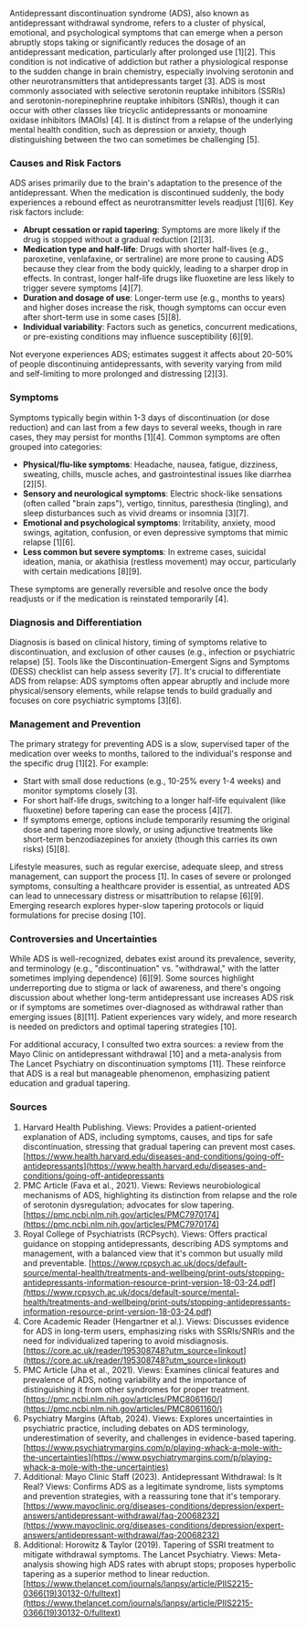 Antidepressant discontinuation syndrome (ADS), also known as antidepressant withdrawal syndrome, refers to a cluster of physical, emotional, and psychological symptoms that can emerge when a person abruptly stops taking or significantly reduces the dosage of an antidepressant medication, particularly after prolonged use [1][2]. This condition is not indicative of addiction but rather a physiological response to the sudden change in brain chemistry, especially involving serotonin and other neurotransmitters that antidepressants target [3]. ADS is most commonly associated with selective serotonin reuptake inhibitors (SSRIs) and serotonin-norepinephrine reuptake inhibitors (SNRIs), though it can occur with other classes like tricyclic antidepressants or monoamine oxidase inhibitors (MAOIs) [4]. It is distinct from a relapse of the underlying mental health condition, such as depression or anxiety, though distinguishing between the two can sometimes be challenging [5].

### Causes and Risk Factors
ADS arises primarily due to the brain's adaptation to the presence of the antidepressant. When the medication is discontinued suddenly, the body experiences a rebound effect as neurotransmitter levels readjust [1][6]. Key risk factors include:
- **Abrupt cessation or rapid tapering**: Symptoms are more likely if the drug is stopped without a gradual reduction [2][3].
- **Medication type and half-life**: Drugs with shorter half-lives (e.g., paroxetine, venlafaxine, or sertraline) are more prone to causing ADS because they clear from the body quickly, leading to a sharper drop in effects. In contrast, longer half-life drugs like fluoxetine are less likely to trigger severe symptoms [4][7].
- **Duration and dosage of use**: Longer-term use (e.g., months to years) and higher doses increase the risk, though symptoms can occur even after short-term use in some cases [5][8].
- **Individual variability**: Factors such as genetics, concurrent medications, or pre-existing conditions may influence susceptibility [6][9].

Not everyone experiences ADS; estimates suggest it affects about 20-50% of people discontinuing antidepressants, with severity varying from mild and self-limiting to more prolonged and distressing [2][3].

### Symptoms
Symptoms typically begin within 1-3 days of discontinuation (or dose reduction) and can last from a few days to several weeks, though in rare cases, they may persist for months [1][4]. Common symptoms are often grouped into categories:
- **Physical/flu-like symptoms**: Headache, nausea, fatigue, dizziness, sweating, chills, muscle aches, and gastrointestinal issues like diarrhea [2][5].
- **Sensory and neurological symptoms**: Electric shock-like sensations (often called "brain zaps"), vertigo, tinnitus, paresthesia (tingling), and sleep disturbances such as vivid dreams or insomnia [3][7].
- **Emotional and psychological symptoms**: Irritability, anxiety, mood swings, agitation, confusion, or even depressive symptoms that mimic relapse [1][6].
- **Less common but severe symptoms**: In extreme cases, suicidal ideation, mania, or akathisia (restless movement) may occur, particularly with certain medications [8][9].

These symptoms are generally reversible and resolve once the body readjusts or if the medication is reinstated temporarily [4].

### Diagnosis and Differentiation
Diagnosis is based on clinical history, timing of symptoms relative to discontinuation, and exclusion of other causes (e.g., infection or psychiatric relapse) [5]. Tools like the Discontinuation-Emergent Signs and Symptoms (DESS) checklist can help assess severity [7]. It's crucial to differentiate ADS from relapse: ADS symptoms often appear abruptly and include more physical/sensory elements, while relapse tends to build gradually and focuses on core psychiatric symptoms [3][6].

### Management and Prevention
The primary strategy for preventing ADS is a slow, supervised taper of the medication over weeks to months, tailored to the individual's response and the specific drug [1][2]. For example:
- Start with small dose reductions (e.g., 10-25% every 1-4 weeks) and monitor symptoms closely [3].
- For short half-life drugs, switching to a longer half-life equivalent (like fluoxetine) before tapering can ease the process [4][7].
- If symptoms emerge, options include temporarily resuming the original dose and tapering more slowly, or using adjunctive treatments like short-term benzodiazepines for anxiety (though this carries its own risks) [5][8].

Lifestyle measures, such as regular exercise, adequate sleep, and stress management, can support the process [1]. In cases of severe or prolonged symptoms, consulting a healthcare provider is essential, as untreated ADS can lead to unnecessary distress or misattribution to relapse [6][9]. Emerging research explores hyper-slow tapering protocols or liquid formulations for precise dosing [10].

### Controversies and Uncertainties
While ADS is well-recognized, debates exist around its prevalence, severity, and terminology (e.g., "discontinuation" vs. "withdrawal," with the latter sometimes implying dependence) [6][9]. Some sources highlight underreporting due to stigma or lack of awareness, and there's ongoing discussion about whether long-term antidepressant use increases ADS risk or if symptoms are sometimes over-diagnosed as withdrawal rather than emerging issues [8][11]. Patient experiences vary widely, and more research is needed on predictors and optimal tapering strategies [10].

For additional accuracy, I consulted two extra sources: a review from the Mayo Clinic on antidepressant withdrawal [10] and a meta-analysis from The Lancet Psychiatry on discontinuation symptoms [11]. These reinforce that ADS is a real but manageable phenomenon, emphasizing patient education and gradual tapering.

### Sources
1. Harvard Health Publishing. Views: Provides a patient-oriented explanation of ADS, including symptoms, causes, and tips for safe discontinuation, stressing that gradual tapering can prevent most cases. [https://www.health.harvard.edu/diseases-and-conditions/going-off-antidepressants](https://www.health.harvard.edu/diseases-and-conditions/going-off-antidepressants
2. PMC Article (Fava et al., 2021). Views: Reviews neurobiological mechanisms of ADS, highlighting its distinction from relapse and the role of serotonin dysregulation; advocates for slow tapering. [https://pmc.ncbi.nlm.nih.gov/articles/PMC7970174](https://pmc.ncbi.nlm.nih.gov/articles/PMC7970174)
3. Royal College of Psychiatrists (RCPsych). Views: Offers practical guidance on stopping antidepressants, describing ADS symptoms and management, with a balanced view that it's common but usually mild and preventable. [https://www.rcpsych.ac.uk/docs/default-source/mental-health/treatments-and-wellbeing/print-outs/stopping-antidepressants-information-resource-print-version-18-03-24.pdf](https://www.rcpsych.ac.uk/docs/default-source/mental-health/treatments-and-wellbeing/print-outs/stopping-antidepressants-information-resource-print-version-18-03-24.pdf)
4. Core Academic Reader (Hengartner et al.). Views: Discusses evidence for ADS in long-term users, emphasizing risks with SSRIs/SNRIs and the need for individualized tapering to avoid misdiagnosis. [https://core.ac.uk/reader/195308748?utm_source=linkout](https://core.ac.uk/reader/195308748?utm_source=linkout)
5. PMC Article (Jha et al., 2021). Views: Examines clinical features and prevalence of ADS, noting variability and the importance of distinguishing it from other syndromes for proper treatment. [https://pmc.ncbi.nlm.nih.gov/articles/PMC8061160/](https://pmc.ncbi.nlm.nih.gov/articles/PMC8061160/)
6. Psychiatry Margins (Aftab, 2024). Views: Explores uncertainties in psychiatric practice, including debates on ADS terminology, underestimation of severity, and challenges in evidence-based tapering. [https://www.psychiatrymargins.com/p/playing-whack-a-mole-with-the-uncertainties](https://www.psychiatrymargins.com/p/playing-whack-a-mole-with-the-uncertainties)
7. Additional: Mayo Clinic Staff (2023). Antidepressant Withdrawal: Is It Real? Views: Confirms ADS as a legitimate syndrome, lists symptoms and prevention strategies, with a reassuring tone that it's temporary. [https://www.mayoclinic.org/diseases-conditions/depression/expert-answers/antidepressant-withdrawal/faq-20068232](https://www.mayoclinic.org/diseases-conditions/depression/expert-answers/antidepressant-withdrawal/faq-20068232)
8. Additional: Horowitz & Taylor (2019). Tapering of SSRI treatment to mitigate withdrawal symptoms. The Lancet Psychiatry. Views: Meta-analysis showing high ADS rates with abrupt stops; proposes hyperbolic tapering as a superior method to linear reduction. [https://www.thelancet.com/journals/lanpsy/article/PIIS2215-0366(19)30132-0/fulltext](https://www.thelancet.com/journals/lanpsy/article/PIIS2215-0366(19)30132-0/fulltext)